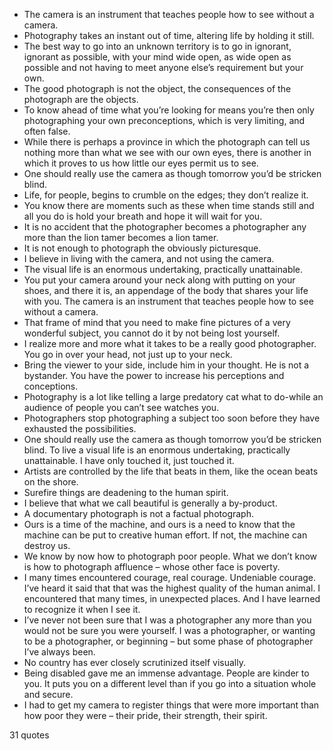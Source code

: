  - The camera is an instrument that teaches people how to see without a camera.
 - Photography takes an instant out of time, altering life by holding it still.
 - The best way to go into an unknown territory is to go in ignorant, ignorant as possible, with your mind wide open, as wide open as possible and not having to meet anyone else’s requirement but your own.
 - The good photograph is not the object, the consequences of the photograph are the objects.
 - To know ahead of time what you’re looking for means you’re then only photographing your own preconceptions, which is very limiting, and often false.
 - While there is perhaps a province in which the photograph can tell us nothing more than what we see with our own eyes, there is another in which it proves to us how little our eyes permit us to see.
 - One should really use the camera as though tomorrow you’d be stricken blind.
 - Life, for people, begins to crumble on the edges; they don’t realize it.
 - You know there are moments such as these when time stands still and all you do is hold your breath and hope it will wait for you.
 - It is no accident that the photographer becomes a photographer any more than the lion tamer becomes a lion tamer.
 - It is not enough to photograph the obviously picturesque.
 - I believe in living with the camera, and not using the camera.
 - The visual life is an enormous undertaking, practically unattainable.
 - You put your camera around your neck along with putting on your shoes, and there it is, an appendage of the body that shares your life with you. The camera is an instrument that teaches people how to see without a camera.
 - That frame of mind that you need to make fine pictures of a very wonderful subject, you cannot do it by not being lost yourself.
 - I realize more and more what it takes to be a really good photographer. You go in over your head, not just up to your neck.
 - Bring the viewer to your side, include him in your thought. He is not a bystander. You have the power to increase his perceptions and conceptions.
 - Photography is a lot like telling a large predatory cat what to do-while an audience of people you can’t see watches you.
 - Photographers stop photographing a subject too soon before they have exhausted the possibilities.
 - One should really use the camera as though tomorrow you’d be stricken blind. To live a visual life is an enormous undertaking, practically unattainable. I have only touched it, just touched it.
 - Artists are controlled by the life that beats in them, like the ocean beats on the shore.
 - Surefire things are deadening to the human spirit.
 - I believe that what we call beautiful is generally a by-product.
 - A documentary photograph is not a factual photograph.
 - Ours is a time of the machine, and ours is a need to know that the machine can be put to creative human effort. If not, the machine can destroy us.
 - We know by now how to photograph poor people. What we don’t know is how to photograph affluence – whose other face is poverty.
 - I many times encountered courage, real courage. Undeniable courage. I’ve heard it said that that was the highest quality of the human animal. I encountered that many times, in unexpected places. And I have learned to recognize it when I see it.
 - I’ve never not been sure that I was a photographer any more than you would not be sure you were yourself. I was a photographer, or wanting to be a photographer, or beginning – but some phase of photographer I’ve always been.
 - No country has ever closely scrutinized itself visually.
 - Being disabled gave me an immense advantage. People are kinder to you. It puts you on a different level than if you go into a situation whole and secure.
 - I had to get my camera to register things that were more important than how poor they were – their pride, their strength, their spirit.

31 quotes